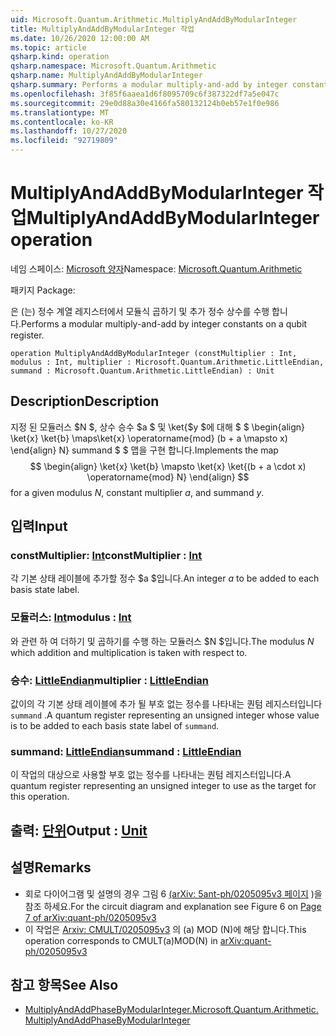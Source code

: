 ```yaml
---
uid: Microsoft.Quantum.Arithmetic.MultiplyAndAddByModularInteger
title: MultiplyAndAddByModularInteger 작업
ms.date: 10/26/2020 12:00:00 AM
ms.topic: article
qsharp.kind: operation
qsharp.namespace: Microsoft.Quantum.Arithmetic
qsharp.name: MultiplyAndAddByModularInteger
qsharp.summary: Performs a modular multiply-and-add by integer constants on a qubit register.
ms.openlocfilehash: 3f85f6aaea1d6f8095709c6f387322df7a5e047c
ms.sourcegitcommit: 29e0d88a30e4166fa580132124b0eb57e1f0e986
ms.translationtype: MT
ms.contentlocale: ko-KR
ms.lasthandoff: 10/27/2020
ms.locfileid: "92719809"
---
```

# <a name="multiplyandaddbymodularinteger-operation"></a><span data-ttu-id="74d03-102">MultiplyAndAddByModularInteger 작업</span><span class="sxs-lookup"><span data-stu-id="74d03-102">MultiplyAndAddByModularInteger operation</span></span>

<span data-ttu-id="74d03-103">네임 스페이스: [Microsoft 양자](xref:Microsoft.Quantum.Arithmetic)</span><span class="sxs-lookup"><span data-stu-id="74d03-103">Namespace: [Microsoft.Quantum.Arithmetic](xref:Microsoft.Quantum.Arithmetic)</span></span>

<span data-ttu-id="74d03-104">패키지 [](https://nuget.org/packages/)</span><span class="sxs-lookup"><span data-stu-id="74d03-104">Package: [](https://nuget.org/packages/)</span></span>


<span data-ttu-id="74d03-105">은 (는) 정수 계열 레지스터에서 모듈식 곱하기 및 추가 정수 상수를 수행 합니다.</span><span class="sxs-lookup"><span data-stu-id="74d03-105">Performs a modular multiply-and-add by integer constants on a qubit register.</span></span>

```qsharp
operation MultiplyAndAddByModularInteger (constMultiplier : Int, modulus : Int, multiplier : Microsoft.Quantum.Arithmetic.LittleEndian, summand : Microsoft.Quantum.Arithmetic.LittleEndian) : Unit
```


## <a name="description"></a><span data-ttu-id="74d03-106">Description</span><span class="sxs-lookup"><span data-stu-id="74d03-106">Description</span></span>

<span data-ttu-id="74d03-107">지정 된 모듈러스 $N $, 상수 승수 $a $ 및 \ket{$y $에 대해 $ $ \begin{align} \ket{x} \ket{b} \maps\ket{x} \operatorname{mod} (b + a \mapsto x) \end{align} N} summand $ $ 맵을 구현 합니다.</span><span class="sxs-lookup"><span data-stu-id="74d03-107">Implements the map $$ \begin{align} \ket{x} \ket{b} \mapsto \ket{x} \ket{(b + a \cdot x) \operatorname{mod} N} \end{align} $$ for a given modulus $N$, constant multiplier $a$, and summand $y$.</span></span>

## <a name="input"></a><span data-ttu-id="74d03-108">입력</span><span class="sxs-lookup"><span data-stu-id="74d03-108">Input</span></span>

### <a name="constmultiplier--int"></a><span data-ttu-id="74d03-109">constMultiplier: [Int](xref:microsoft.quantum.lang-ref.int)</span><span class="sxs-lookup"><span data-stu-id="74d03-109">constMultiplier : [Int](xref:microsoft.quantum.lang-ref.int)</span></span>

<span data-ttu-id="74d03-110">각 기본 상태 레이블에 추가할 정수 $a $입니다.</span><span class="sxs-lookup"><span data-stu-id="74d03-110">An integer $a$ to be added to each basis state label.</span></span>


### <a name="modulus--int"></a><span data-ttu-id="74d03-111">모듈러스: [Int](xref:microsoft.quantum.lang-ref.int)</span><span class="sxs-lookup"><span data-stu-id="74d03-111">modulus : [Int](xref:microsoft.quantum.lang-ref.int)</span></span>

<span data-ttu-id="74d03-112">와 관련 하 여 더하기 및 곱하기를 수행 하는 모듈러스 $N $입니다.</span><span class="sxs-lookup"><span data-stu-id="74d03-112">The modulus $N$ which addition and multiplication is taken with respect to.</span></span>


### <a name="multiplier--littleendian"></a><span data-ttu-id="74d03-113">승수: [LittleEndian](xref:Microsoft.Quantum.Arithmetic.LittleEndian)</span><span class="sxs-lookup"><span data-stu-id="74d03-113">multiplier : [LittleEndian](xref:Microsoft.Quantum.Arithmetic.LittleEndian)</span></span>

<span data-ttu-id="74d03-114">값이의 각 기본 상태 레이블에 추가 될 부호 없는 정수를 나타내는 퀀텀 레지스터입니다 `summand` .</span><span class="sxs-lookup"><span data-stu-id="74d03-114">A quantum register representing an unsigned integer whose value is to be added to each basis state label of `summand`.</span></span>


### <a name="summand--littleendian"></a><span data-ttu-id="74d03-115">summand: [LittleEndian](xref:Microsoft.Quantum.Arithmetic.LittleEndian)</span><span class="sxs-lookup"><span data-stu-id="74d03-115">summand : [LittleEndian](xref:Microsoft.Quantum.Arithmetic.LittleEndian)</span></span>

<span data-ttu-id="74d03-116">이 작업의 대상으로 사용할 부호 없는 정수를 나타내는 퀀텀 레지스터입니다.</span><span class="sxs-lookup"><span data-stu-id="74d03-116">A quantum register representing an unsigned integer to use as the target for this operation.</span></span>



## <a name="output--unit"></a><span data-ttu-id="74d03-117">출력: [단위](xref:microsoft.quantum.lang-ref.unit)</span><span class="sxs-lookup"><span data-stu-id="74d03-117">Output : [Unit](xref:microsoft.quantum.lang-ref.unit)</span></span>



## <a name="remarks"></a><span data-ttu-id="74d03-118">설명</span><span class="sxs-lookup"><span data-stu-id="74d03-118">Remarks</span></span>

- <span data-ttu-id="74d03-119">회로 다이어그램 및 설명의 경우 그림 6 [(arXiv: 5ant-ph/0205095v3 페이지](https://arxiv.org/pdf/quant-ph/0205095v3.pdf#page=7) )을 참조 하세요.</span><span class="sxs-lookup"><span data-stu-id="74d03-119">For the circuit diagram and explanation see Figure 6 on [Page 7 of arXiv:quant-ph/0205095v3](https://arxiv.org/pdf/quant-ph/0205095v3.pdf#page=7)</span></span>
- <span data-ttu-id="74d03-120">이 작업은 [Arxiv: CMULT/0205095v3](https://arxiv.org/pdf/quant-ph/0205095v3.pdf) 의 (a) MOD (N)에 해당 합니다.</span><span class="sxs-lookup"><span data-stu-id="74d03-120">This operation corresponds to CMULT(a)MOD(N) in [arXiv:quant-ph/0205095v3](https://arxiv.org/pdf/quant-ph/0205095v3.pdf)</span></span>

## <a name="see-also"></a><span data-ttu-id="74d03-121">참고 항목</span><span class="sxs-lookup"><span data-stu-id="74d03-121">See Also</span></span>

- [<span data-ttu-id="74d03-122">MultiplyAndAddPhaseByModularInteger.</span><span class="sxs-lookup"><span data-stu-id="74d03-122">Microsoft.Quantum.Arithmetic.MultiplyAndAddPhaseByModularInteger</span></span>](xref:Microsoft.Quantum.Arithmetic.MultiplyAndAddPhaseByModularInteger)
